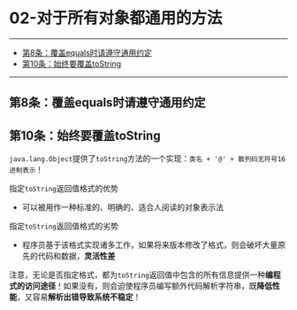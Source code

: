 ﻿# 02-对于所有对象都通用的方法

---

- [第8条：覆盖equals时请遵守通用约定](#第8条覆盖equals时请遵守通用约定)
- [第10条：始终要覆盖toString](#第10条始终要覆盖tostring)


---

## 第8条：覆盖equals时请遵守通用约定

## 第10条：始终要覆盖toString

`java.lang.Object`提供了`toString`方法的一个实现：`类名 + '@' + 散列码无符号16进制表示`！

指定`toString`返回值格式的优势
* 可以被用作一种标准的、明确的、适合人阅读的对象表示法

指定`toString`返回值格式的劣势
* 程序员基于该格式实现诸多工作，如果将来版本修改了格式，则会破坏大量原先的代码和数据，**灵活性差**

注意，无论是否指定格式，都为`toString`返回值中包含的所有信息提供一种**编程式的访问途径**！如果没有，则会迫使程序员编写额外代码解析字符串，既**降低性能**，又容易**解析出错导致系统不稳定**！

